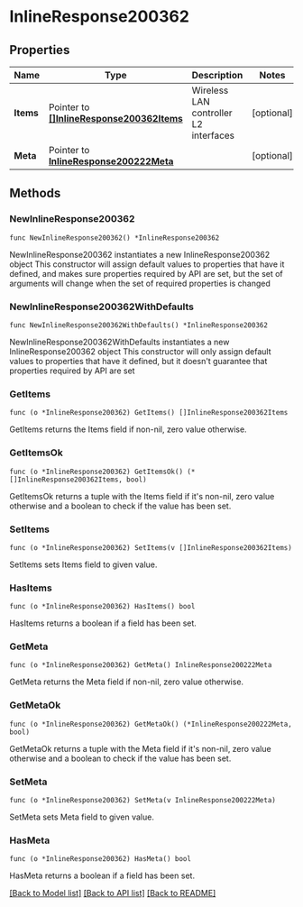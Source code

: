# InlineResponse200362

## Properties

Name | Type | Description | Notes
------------ | ------------- | ------------- | -------------
**Items** | Pointer to [**[]InlineResponse200362Items**](InlineResponse200362Items.md) | Wireless LAN controller L2 interfaces | [optional] 
**Meta** | Pointer to [**InlineResponse200222Meta**](InlineResponse200222Meta.md) |  | [optional] 

## Methods

### NewInlineResponse200362

`func NewInlineResponse200362() *InlineResponse200362`

NewInlineResponse200362 instantiates a new InlineResponse200362 object
This constructor will assign default values to properties that have it defined,
and makes sure properties required by API are set, but the set of arguments
will change when the set of required properties is changed

### NewInlineResponse200362WithDefaults

`func NewInlineResponse200362WithDefaults() *InlineResponse200362`

NewInlineResponse200362WithDefaults instantiates a new InlineResponse200362 object
This constructor will only assign default values to properties that have it defined,
but it doesn't guarantee that properties required by API are set

### GetItems

`func (o *InlineResponse200362) GetItems() []InlineResponse200362Items`

GetItems returns the Items field if non-nil, zero value otherwise.

### GetItemsOk

`func (o *InlineResponse200362) GetItemsOk() (*[]InlineResponse200362Items, bool)`

GetItemsOk returns a tuple with the Items field if it's non-nil, zero value otherwise
and a boolean to check if the value has been set.

### SetItems

`func (o *InlineResponse200362) SetItems(v []InlineResponse200362Items)`

SetItems sets Items field to given value.

### HasItems

`func (o *InlineResponse200362) HasItems() bool`

HasItems returns a boolean if a field has been set.

### GetMeta

`func (o *InlineResponse200362) GetMeta() InlineResponse200222Meta`

GetMeta returns the Meta field if non-nil, zero value otherwise.

### GetMetaOk

`func (o *InlineResponse200362) GetMetaOk() (*InlineResponse200222Meta, bool)`

GetMetaOk returns a tuple with the Meta field if it's non-nil, zero value otherwise
and a boolean to check if the value has been set.

### SetMeta

`func (o *InlineResponse200362) SetMeta(v InlineResponse200222Meta)`

SetMeta sets Meta field to given value.

### HasMeta

`func (o *InlineResponse200362) HasMeta() bool`

HasMeta returns a boolean if a field has been set.


[[Back to Model list]](../README.md#documentation-for-models) [[Back to API list]](../README.md#documentation-for-api-endpoints) [[Back to README]](../README.md)


